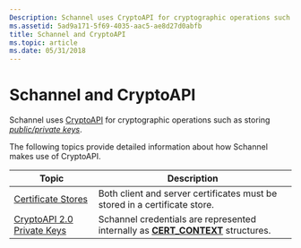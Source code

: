 ```yaml
---
Description: Schannel uses CryptoAPI for cryptographic operations such as storing public/private keys.
ms.assetid: 5ad9a171-5f69-4035-aac5-ae8d27d0abfb
title: Schannel and CryptoAPI
ms.topic: article
ms.date: 05/31/2018
---
```


# Schannel and CryptoAPI

Schannel uses [CryptoAPI](https://msdn.microsoft.com/library/Aa380251(v=VS.85).aspx) for cryptographic operations such as storing [*public/private keys*](https://msdn.microsoft.com/library/ms721603(v=VS.85).aspx).

The following topics provide detailed information about how Schannel makes use of CryptoAPI.



| Topic                                                                   | Description                                                                                                          |
|-------------------------------------------------------------------------|----------------------------------------------------------------------------------------------------------------------|
| [Certificate Stores](certificate-stores.md)<br/>                 | Both client and server certificates must be stored in a certificate store.<br/>                                |
| [CryptoAPI 2.0 Private Keys](cryptoapi-2-0-private-keys.md)<br/> | Schannel credentials are represented internally as [**CERT\_CONTEXT**](https://msdn.microsoft.com/library/Aa377189(v=VS.85).aspx) structures.<br/> |



 

 

 




